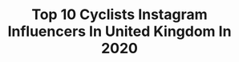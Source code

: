 ---
title: Top 10 Cyclists Instagram Influencers In United Kingdom In 2020
description: >-
  Find top cyclists Instagram influencers in United Kingdom in 2020. Most popular hashtags: #stayhome #austriagang #womenscycling #yorkshire2019.
platform: Instagram
profiles:
  - username: "whatkathydidnext"
    fullname: >-
      Kathy 50+🇬🇧
    location: "United Kingdom"
    followers: 28011
    engagement: 160
    commentsToLikes: 0.251312
    avatar: "https://scontent-ams4-1.cdninstagram.com/v/t51.2885-19/s320x320/74704985_557267228380747_9170277410623455232_n.jpg?_nc_ht=scontent-ams4-1.cdninstagram.com&_nc_ohc=8Bz1fnES6_4AX8ARsZm&oh=fc7b60a2374d01316c3528a0d24477fc&oe=5EBB0DFD"
    verified: false
    hashtags: "#happytagging, #cloudbag, #50andfabulous, #springready"
  - username: "tompidcock"
    fullname: >-
      ᵀᴼᴹ ᴾᴵᴰᶜᴼᶜᴷ
    location: "United Kingdom"
    followers: 76368
    engagement: 1232
    commentsToLikes: 0.008188
    avatar: "https://scontent-ams4-1.cdninstagram.com/v/t51.2885-19/s320x320/50703207_248651326066095_3267880344526782464_n.jpg?_nc_ht=scontent-ams4-1.cdninstagram.com&_nc_ohc=d7RH_6S-lg0AX9e6PbJ&oh=e04238a75233135245190ca76d844478&oe=5EB9A851"
    verified: true
    hashtags: "#steppinguptoelite, #holidays, #whipitwednesday, #sub10"
  - username: "aby_mae"
    fullname: >-
      Abby Mae Parkinson
    location: "United Kingdom"
    followers: 17663
    engagement: 947
    commentsToLikes: 0.006186
    avatar: "https://scontent-ams4-1.cdninstagram.com/v/t51.2885-19/s320x320/27891480_1572119659523404_7152487451246723072_n.jpg?_nc_ht=scontent-ams4-1.cdninstagram.com&_nc_ohc=mxH5W3Bh65EAX-6-wQM&oh=246f0b1fad4bef4b2fa4e7a87fb04b87&oe=5EBA6647"
    verified: false
    hashtags: "#menton, #cx, #dreamtrainingpartner, #wahooligan"
  - username: "elinorbarker"
    fullname: >-
      Elinor Barker
    location: "United Kingdom"
    followers: 31118
    engagement: 668
    commentsToLikes: 0.010249
    avatar: "https://scontent-ams4-1.cdninstagram.com/v/t51.2885-19/s320x320/87280565_203426561068897_2237769465494241280_n.jpg?_nc_ht=scontent-ams4-1.cdninstagram.com&_nc_ohc=wmvxNX20YkwAX-dLnT0&oh=92f0064a78fbc7134533a039a0ba7295&oe=5EB88E1E"
    verified: true
    hashtags: "#stayhome, #cycling, #womenscycling, #trackworlds2020"
  - username: "cfhagen"
    fullname: >-
      Carl Fredrik Hagen
    location: "United Kingdom"
    followers: 7333
    engagement: 1642
    commentsToLikes: 0.019293
    avatar: "https://scontent-ams4-1.cdninstagram.com/v/t51.2885-19/s320x320/82542585_854812504970304_7007430265173704704_n.jpg?_nc_ht=scontent-ams4-1.cdninstagram.com&_nc_ohc=HKgpsXlJVQIAX9UsqfU&oh=42aa0e35c0f989f924e1c2e617521e40&oe=5EB7FE21"
    verified: false
    hashtags: "#gaerneshoes, #uaetour, #lavuelta19, #captainsofcycling"
  - username: "lukas_poestlberger"
    fullname: >-
      Lukas Pöstlberger
    location: "United Kingdom"
    followers: 18386
    engagement: 876
    commentsToLikes: 0.008333
    avatar: "https://scontent-ams4-1.cdninstagram.com/v/t51.2885-19/s320x320/79214964_2458185644495294_1600661747746734080_n.jpg?_nc_ht=scontent-ams4-1.cdninstagram.com&_nc_ohc=PedVSaOTU84AX_tbK_G&oh=3d0f44463e413af3382afc02da72fa53&oe=5EBA61F5"
    verified: false
    hashtags: "#mysquadisbetterthanyours, #austriagang, #tourofslovakia, #cyclingphotographer"
  - username: "stefankueng"
    fullname: >-
      Stefan Küng
    location: "United Kingdom"
    followers: 28576
    engagement: 801
    commentsToLikes: 0.008030
    avatar: "https://scontent-ams4-1.cdninstagram.com/v/t51.2885-19/s320x320/46695204_371009766995973_813011861451571200_n.jpg?_nc_ht=scontent-ams4-1.cdninstagram.com&_nc_ohc=lXyGuj7ZnuMAX-8T1Vz&oh=e9db36c22a3288e948e9d9a5df9eaea5&oe=5EB86FAA"
    verified: true
    hashtags: "#ohn, #bobooamf, #staysafe, #yorkshire2019"
  - username: "l_deignan"
    fullname: >-
      Lizzie D
    location: "United Kingdom"
    followers: 88555
    engagement: 300
    commentsToLikes: 0.008175
    avatar: "https://scontent-lhr8-1.cdninstagram.com/v/t51.2885-19/11249928_401723000025511_1808489916_a.jpg?_nc_ht=scontent-lhr8-1.cdninstagram.com&_nc_ohc=FYKW94bH3koAX-3fSDC&oh=909aa79e60321693d16a7af95bb1610a&oe=5EBA7704"
    verified: true
    hashtags: "#ad, #tenerife, #socialdistancing, #teamwork"
  - username: "swiftconnor"
    fullname: >-
      Connor Swift
    location: "United Kingdom"
    followers: 6115
    engagement: 1126
    commentsToLikes: 0.012016
    avatar: "https://scontent-ams4-1.cdninstagram.com/v/t51.2885-19/s320x320/65088073_384101262216711_1126171559229128704_n.jpg?_nc_ht=scontent-ams4-1.cdninstagram.com&_nc_ohc=k1D3HBA54UUAX-A9JlU&oh=1ce4cc018208e88b64809dd9a2dde8bc&oe=5EB94EB1"
    verified: false
    hashtags: "#repost"
  - username: "arthur.phat"
    fullname: >-
      Arthur Franks
    location: "United Kingdom"
    followers: 8240
    engagement: 1942
    commentsToLikes: 0.022122
    avatar: "https://scontent-lhr8-1.cdninstagram.com/v/t51.2885-19/s320x320/72662815_797932007292609_9197888462584283136_n.jpg?_nc_ht=scontent-lhr8-1.cdninstagram.com&_nc_ohc=2_pJA_iXzCUAX84lYrF&oh=e4b54e9b936993bb6437a036a9b2c30b&oe=5EBC97A5"
    verified: false
    hashtags: "#parkour, #freerunning, #teamphat, #breachgram"
---